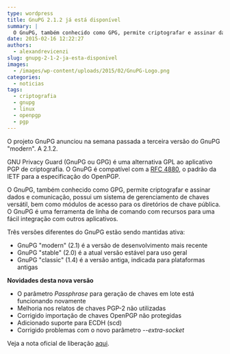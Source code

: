 ```yaml
---
type: wordpress
title: GnuPG 2.1.2 já está disponível
summary: |
  O GnuPG, também conhecido como GPG, permite criptografar e assinar dados e comunicação, possui um sistema de gerenciamento de chaves versátil, bem como módulos de acesso para os diretórios de chave pública. O GnuPG é uma ferramenta de linha de comando com recursos para uma fácil integração com outros aplicativos.
date: 2015-02-16 12:22:27
authors:
  - alexandrevicenzi
slug: gnupg-2-1-2-ja-esta-disponivel
images:
  - /images/wp-content/uploads/2015/02/GnuPG-Logo.png
categories:
  - noticias
tags:
  - criptografia
  - gnupg
  - linux
  - openpgp
  - pgp
---
```


O projeto GnuPG anunciou na semana passada a terceira versão do GnuPG "modern". A 2.1.2.

GNU Privacy Guard (GnuPG ou GPG) é uma alternativa GPL ao aplicativo PGP de criptografia. O GnuPG é compatível com a <a href="http://tools.ietf.org/html/rfc4880" target="_blank">RFC 4880</a>, o padrão da IETF para a especificação do OpenPGP.

O GnuPG, também conhecido como GPG, permite criptografar e assinar dados e comunicação, possui um sistema de gerenciamento de chaves versátil, bem como módulos de acesso para os diretórios de chave pública. O GnuPG é uma ferramenta de linha de comando com recursos para uma fácil integração com outros aplicativos.

Três versões diferentes do GnuPG estão sendo mantidas ativa:

<ul>
    <li>GnuPG "modern" (2.1) é a versão de desenvolvimento mais recente</li>
    <li>GnuPG "stable" (2.0) é a atual versão estável para uso geral</li>
    <li>GnuPG "classic" (1.4) é a versão antiga, indicada para plataformas antigas</li>
</ul>

<strong>Novidades desta nova versão</strong>

<ul>
    <li>O parâmetro <em>Passphrase</em> para geração de chaves em lote está funcionando novamente</li>
    <li>Melhoria nos relatos de chaves PGP-2 não utilizadas</li>
    <li>Corrigido importação de chaves OpenPGP não protegidas</li>
    <li>Adicionado suporte para ECDH (scd)</li>
    <li>Corrigido problemas com o novo parâmetro <em>--extra-socket</em></li>
</ul>

Veja a nota oficial de liberação <a href="https://lists.gnupg.org/pipermail/gnupg-announce/2015q1/000361.html" target="_blank">aqui</a>.
